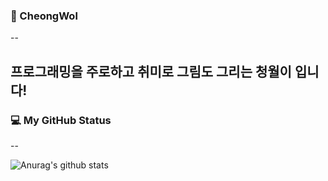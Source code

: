 ### 🦊 CheongWol
--

**프로그래밍을 주로하고 취미로 그림도 그리는 청월이 입니다!**
--
### 💻 My GitHub Status
--

![Anurag's github stats](https://github-readme-stats.vercel.app/api?username=cheongwoli&show_icons=true)


